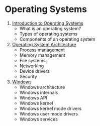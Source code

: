 # Operating Systems

1. [Introduction to Operating Systems](./Introduction%20to%20Operating%20Systems.md)
    - What is an operating system?
    - Types of operating systems
    - Components of an operating system
2. [Operating System Architecture](./Operating%20System%20Architecture.md)
    - Process management
    - Memory management
    - File systems
    - Networking
    - Device drivers
    - Security
3. [Windows](./Windows.md)
    - Windows architecture
    - Windows internals
    - Windows API
    - Windows kernel
    - Windows kernel mode drivers
    - Windows user mode drivers
    - Windows services
